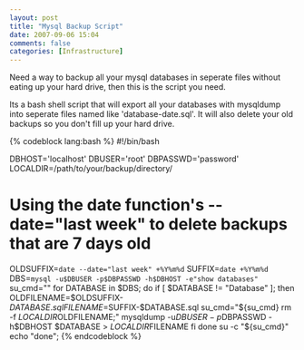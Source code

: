 ```yaml
---
layout: post
title: "Mysql Backup Script"
date: 2007-09-06 15:04
comments: false
categories: [Infrastructure]
---
```


Need a way to backup all your mysql databases in seperate files without eating up your hard drive, then this is the script you need.

Its a bash shell script that will export all your databases with mysqldump into seperate files named like 'database-date.sql'.  It will also delete your old backups so you don't fill up your hard drive.

<!-- more -->

{% codeblock lang:bash %}
#!/bin/bash

DBHOST='localhost'
DBUSER='root'
DBPASSWD='password'
LOCALDIR=/path/to/your/backup/directory/

# Using the date function's --date="last week" to delete backups that are 7 days old 
OLDSUFFIX=`date --date="last week" +%Y%m%d`
SUFFIX=`date +%Y%m%d`
DBS=`mysql -u$DBUSER -p$DBPASSWD -h$DBHOST -e"show databases"`
su_cmd=""
for DATABASE in $DBS; do
  if [ $DATABASE != "Database" ]; then
    OLDFILENAME=$OLDSUFFIX-$DATABASE.sql
    FILENAME=$SUFFIX-$DATABASE.sql
    su_cmd="${su_cmd} rm -f $LOCALDIR$OLDFILENAME;"
    mysqldump -u$DBUSER -p$DBPASSWD -h$DBHOST $DATABASE > $LOCALDIR$FILENAME
  fi
done
su -c "${su_cmd}"
echo "done";
{% endcodeblock %}